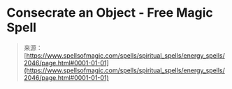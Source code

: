 <!--yml
category: 未分类
date: 2024-06-12 18:35:30
-->

# Consecrate an Object - Free Magic Spell

> 来源：[https://www.spellsofmagic.com/spells/spiritual_spells/energy_spells/2046/page.html#0001-01-01](https://www.spellsofmagic.com/spells/spiritual_spells/energy_spells/2046/page.html#0001-01-01)